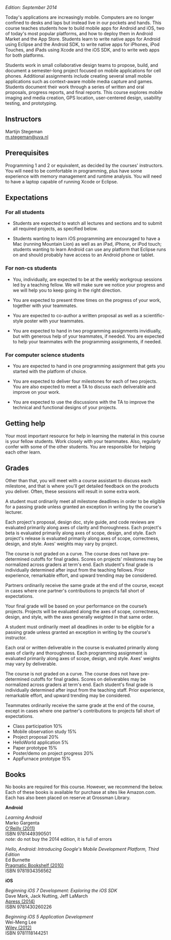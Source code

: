 *Edition: September 2014*

Today's applications are increasingly mobile. Computers are no longer confined to desks and laps but instead live in our pockets and hands. This course teaches students how to build mobile apps for Android and iOS, two of today's most popular platforms, and how to deploy them in Android Market and the App Store. Students learn to write native apps for Android using Eclipse and the Android SDK, to write native apps for iPhones, iPod Touches, and iPads using Xcode and the iOS SDK, and to write web apps for both platforms.

Students work in small collaborative design teams to propose, build, and
document a semester-long project focused on mobile applications for cell
phones. Additional assignments include creating several small mobile
applications such as context-aware mobile media capture and games. Students
document their work through a series of written and oral proposals, progress
reports, and final reports. This course explores mobile imaging and media
creation, GPS location, user-centered design, usability testing, and
prototyping.

## Instructors

Martijn Stegeman  
<m.stegeman@uva.nl>

## Prerequisites

Programming 1 and 2 or equivalent, as decided by the courses' instructors. You
will need to be comfortable in programming, plus have some experience with
memory management and runtime analysis. You will need to have a laptop capable
of running Xcode or Eclipse.

## Expectations

### For all students

* Students are expected to watch all lectures and sections and to submit all
  required projects, as specified below.

* Students wanting to learn iOS programming are encouraged to have a Mac
  (running Mountain Lion) as well as an iPad, iPhone, or iPod touch; students
  wanting to learn Android can use any platform that Eclipse runs on and should
  probably have access to an Android phone or tablet.

<div class="row">
<div class="col-xs-6">

### For non-cs students	

* You, individually, are expected to be at the weekly workgroup sessions led by
  a teaching fellow. We will make sure we notice your progress and we will help
  you to keep going in the right direction.

* You are expected to present three times on the progress of your work,
  together with your teammates.

* You are expected to co-author a written proposal as well as a
  scientific-style poster with your teammates.

* You are expected to hand in two programming assignments invidiually, but with
  generous help of your teammates, if needed. You are expected to help your
  teammates with the programming assignments, if needed.

</div>
<div class="col-xs-6">

### For computer science students

* You are expected to hand in one programming assignment that gets you started with the platform of choice.

* You are expected to deliver four milestones for each of two projects. You
  are also expected to meet a TA to discuss each deliverable and
  improve on your work.

* You are expected to use the discussions with the TA to improve the technical and functional designs of your projects.

</div>
</div>

## Getting help

Your most important resource for help in learning the material in this course
is your fellow students. Work closely with your teammates. Also, regularly
confer with some of the other students. You are responsible for helping each
other learn.

## Grades


Other than that, you will meet with a course assistant to discuss each
milestone, and that is where you'll get detailed feedback on the products you
deliver. Often, these sessions will result in some extra work.


A student must ordinarily meet all milestone deadlines in order to be eligible
for a passing grade unless granted an exception in writing by the course's
lecturer.

Each project's proposal, design doc, style guide, and code reviews are
evaluated primarily along axes of clarity and thoroughness. Each project's
beta is evaluated primarily along axes of scope, design, and style. Each
project's release is evaluated primarily along axes of scope, correctness,
design, and style. Axes' weights may vary by project.

The course is not graded on a curve. The course does not have pre-determined
cutoffs for final grades. Scores on projects' milestones may be normalized
across graders at term's end. Each student's final grade is individually
determined after input from the teaching fellows. Prior experience, remarkable
effort, and upward trending may be considered.

Partners ordinarily receive the same grade at the end of the course, except in
cases where one partner's contributions to projects fall short of
expectations.

Your final grade will be based on your performance on the courseʼs projects. Projects will be evaluated along the axes of scope, correctness, design, and style, with the axes generally weighted in that same order.

A student must ordinarily meet all deadlines in order to be eligible for a
passing grade unless granted an exception in writing by the course's instructor.

Each oral or written deliverable in the course is evaluated primarily along
axes of clarity and thoroughness. Each programming assignment is evaluated
primarily along axes of scope, design, and style. Axes' weights may vary by
deliverable.

The course is not graded on a curve. The course does not have pre-determined
cutoffs for final grades. Scores on deliverables may be normalized across
graders at term's end. Each student's final grade is individually determined
after input from the teaching staff. Prior experience, remarkable effort, and
upward trending may be considered.

Teammates ordinarily receive the same grade at the end of the course, except in
cases where one partner's contributions to projects fall short of expectations.

* Class participation	10%
* Mobile observation study	15%
* Project proposal	20%
* HelloWorld application	5%
* Paper prototype	15%
* Poster/demo on project progress	20%
* AppFurnace prototype	15%

## Books

No books are required for this course. However, we recommend the below. Each of these books is available for purchase at sites like Amazon.com. Each has also been placed on reserve at Grossman Library.

**Android**

*Learning Android*  
Marko Gargenta  
[O'Reilly (2011)](http://shop.oreilly.com/product/0636920010883.do)  
ISBN 9781449390501  
*note*: do not buy the 2014 edition, it is full of errors

*Hello, Android: Introducing Google's Mobile Development Platform, Third Edition*  
Ed Burnette  
[Pragmatic Bookshelf (2010)](http://pragprog.com/book/eband3/hello-android)  
ISBN 9781934356562

**iOS**

*Beginning iOS 7 Development: Exploring the iOS SDK*  
Dave Mark, Jack Nutting, Jeff LaMarch  
[Apress (2014)](http://www.apress.com/9781430260226)  
ISBN 9781430260226

*Beginning iOS 5 Application Development*  
Wei-Meng Lee  
[Wiley (2012)](http://eu.wiley.com/WileyCDA/WileyTitle/productCd-1118144252.html)  
ISBN 9781118144251
